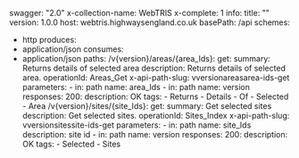 swagger: "2.0"
x-collection-name: WebTRIS
x-complete: 1
info:
  title: ""
  version: 1.0.0
host: webtris.highwaysengland.co.uk
basePath: /api
schemes:
- http
produces:
- application/json
consumes:
- application/json
paths:
  /v{version}/areas/{area_Ids}:
    get:
      summary: Returns details of selected area
      description: Returns details of selected area.
      operationId: Areas_Get
      x-api-path-slug: vversionareasarea-ids-get
      parameters:
      - in: path
        name: area_Ids
      - in: path
        name: version
      responses:
        200:
          description: OK
      tags:
      - Returns
      - Details
      - Of
      - Selected
      - Area
  /v{version}/sites/{site_Ids}:
    get:
      summary: Get selected sites
      description: Get selected sites.
      operationId: Sites_Index
      x-api-path-slug: vversionsitessite-ids-get
      parameters:
      - in: path
        name: site_Ids
        description: site id
      - in: path
        name: version
      responses:
        200:
          description: OK
      tags:
      - Selected
      - Sites